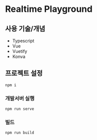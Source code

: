 # Realtime Playground

## 사용 기술/개념
- Typescript
- Vue
- Vuetify
- Konva

## 프로젝트 설정
```
npm i
```

### 개발서버 실행
```
npm run serve
```

### 빌드
```
npm run build
```
